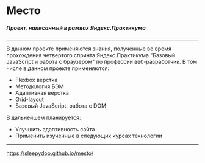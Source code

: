 # Место
##### Проект, написанный в рамках Яндекс.Практикума

---
В данном проекте применяются знания, полученные во время прохождения четвертого спринта Яндекс.Практикума "Базовый JavaScript и работа с браузером" по профессии веб-разработчик. В том числе в данном проекте применяются:

* Flexbox верстка
* Методология БЭМ
* Адаптивная верстка
* Grid-layout
* Базовый JavaScript, работа с DOM

В дальнейшем планируется:
* Улучшить адаптивность сайта
* Применить изученные в следующих курсах технологии
---

https://sleepydoo.github.io/mesto/
